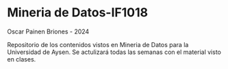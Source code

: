 # Mineria de Datos-IF1018
Oscar Painen Briones - 2024

Repositorio de los contenidos vistos en Mineria de Datos para la Universidad de Aysen. Se actulizará todas las semanas con el material visto en clases.